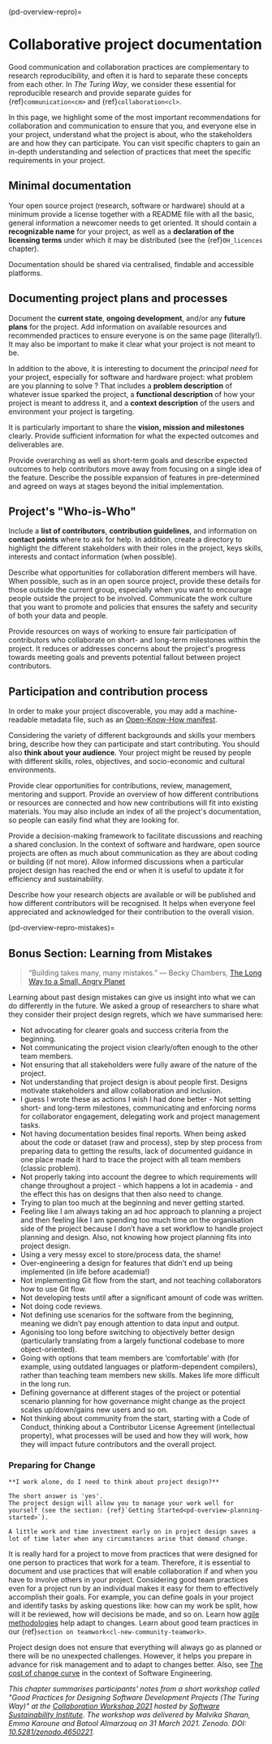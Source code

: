 
(pd-overview-repro)=
# Collaborative project documentation

Good communication and collaboration practices are complementary to research reproducibility, and often it is hard to separate these concepts from each other.
In _The Turing Way_, we consider these essential for reproducible research and provide separate guides for {ref}`communication<cm>` and {ref}`collaboration<cl>`.

In this page, we highlight some of the most important recommendations for collaboration and communication to ensure that you, and everyone else in your project, understand what the project is about, who the stakeholders are and how they can participate.
You can visit specific chapters to gain an in-depth understanding and selection of practices that meet the specific requirements in your project.

## Minimal documentation

Your open source project (research, software or hardware) should at a minimum provide a license together with a README file with all the basic, general information a newcomer needs to get oriented.
It should contain a **recognizable name** for your project, as well as a **declaration of the licensing terms** under which it may be distributed (see the {ref}`OH_licences` chapter).

Documentation should be shared via centralised, findable and accessible platforms.

## Documenting project plans and processes
 
Document the **current state**, **ongoing development**, and/or any **future plans** for the project.
Add information on available resources and recommended practices to ensure everyone is on the same page (literally!).
It may also be important to make it clear what your project is not meant to be.

In addition to the above, it is interesting to document the *principal need* for your project, especially for software and hardware project: what problem are you planning to solve ?
That includes a **problem description** of whatever issue sparked the project, a **functional description** of how your project is meant to address it, and a **context description** of the users and environment your project is targeting. 

It is particularly important to share the **vision, mission and milestones** clearly. 
Provide sufficient information for what the expected outcomes and deliverables are.


Provide overarching as well as short-term goals and describe expected outcomes to help contributors move away from focusing on a single idea of the feature.
Describe the possible expansion of features in pre-determined and agreed on ways at stages beyond the initial implementation.

## Project's "Who-is-Who"

Include a **list of contributors**, **contribution guidelines**, and information on **contact points** where to ask for help.
In addition, 
create a directory to highlight the different stakeholders with their roles in the project, keys skills, interests and contact information (when possible).

Describe what opportunities for collaboration different members will have.
When possible, such as in an open source project, provide these details for those outside the current group, especially when you want to encourage people outside the project to be involved.
Communicate the work culture that you want to promote and policies that ensures the safety and security of both your data and people.


Provide resources on ways of working to ensure fair participation of contributors who collaborate on short- and long-term milestones within the project.
It reduces or addresses concerns about the project's progress towards meeting goals and prevents potential fallout between project contributors.

## Participation and contribution process

 In order to make your project discoverable, you may add a machine-readable metadata file, such as an [Open-Know-How manifest](https://www.internetofproduction.org/openknowhow).

Considering the variety of different backgrounds and skills your members bring, describe how they can participate and start contributing.
You should also **think about your audience**. Your project might be reused by people with different skills, roles, objectives, and socio-economic and cultural environments.


Provide clear opportunities for contributions, review, management, mentoring and support.
Provide an overview of how different contributions or resources are connected and how new contributions will fit into existing materials.
You may also include an index of all the project's documentation, so people can easily find what they are looking for.

Provide a decision-making framework to facilitate discussions and reaching a shared conclusion.
In the context of software and hardware, open source projects are often as much about communication as they are about coding or building (if not more).
Allow informed discussions when a particular project design has reached the end or when it is useful to update it for efficiency and sustainability.
 
Describe how your research objects are available or will be published and how different contributors will be recognised.
It helps when everyone feel appreciated and acknowledged for their contribution to the overall vision.

<!--
(pd-overview-repro-turingway)=
## _The Turing Way_ Chapter for Communication and Collaboration

We recommend reading the following chapters to understand effective communication and collaboration for project design.

### Basic Requirements
- {ref}`<>`
- {ref}`<>`
- {ref}`<>`

### Advanced Requirements
- {ref}`<>`
- {ref}`<>`
-->

(pd-overview-repro-mistakes)=
## Bonus Section: Learning from Mistakes

> “Building takes many, many mistakes.”
> ― Becky Chambers, [The Long Way to a Small, Angry Planet](https://www.goodreads.com/work/quotes/42270825)

Learning about past design mistakes can give us insight into what we can do differently in the future.
We asked a group of researchers to share what they consider their project design regrets, which we have summarised here:

- Not advocating for clearer goals and success criteria from the beginning.
- Not communicating the project vision clearly/often enough to the other team members.
- Not ensuring that all stakeholders were fully aware of the nature of the project.
- Not understanding that project design is about people first. Designs motivate stakeholders and allow collaboration and inclusion.
- I guess I wrote these as actions I wish I had done better - Not setting short- and long-term milestones, communicating and enforcing norms for collaborator engagement, delegating work and project management tasks.
- Not having documentation besides final reports. When being asked about the code or dataset (raw and process), step by step process from preparing data to getting the results, lack of documented guidance in one place made it hard to trace the project with all team members (classic problem).
- Not properly taking into account the degree to which requirements will change throughout a project - which happens a lot in academia - and the effect this has on designs that then also need to change.
- Trying to plan too much at the beginning and never getting started.
- Feeling like I am always taking an ad hoc approach to planning a project and then feeling like I am spending too much time on the organisation side of the project because I don’t have a set workflow to handle project planning and design. Also, not knowing how project planning fits into project design.
- Using a very messy excel to store/process data, the shame!
- Over-engineering a design for features that didn’t end up being implemented (in life before academia!)
- Not implementing Git flow from the start, and not teaching collaborators how to use Git flow.
- Not developing tests until after a significant amount of code was written.  
- Not doing code reviews.
- Not defining use scenarios for the software from the beginning, meaning we didn’t pay enough attention to data input and output.  
- Agonising too long before switching to objectively better design (particularly translating from a largely functional codebase to more object-oriented).    
- Going with options that team members are ‘comfortable’ with (for example, using outdated languages or platform-dependent compilers), rather than teaching team members new skills. Makes life more difficult in the long run.
- Defining governance at different stages of the project or potential scenario planning for how governance might change as the project scales up/down/gains new users and so on.
- Not thinking about community from the start, starting with a Code of Conduct, thinking about a Contributor License Agreement (intellectual property), what processes will be used and how they will work, how they will impact future contributors and the overall project.

### Preparing for Change

```{note}
**I work alone, do I need to think about project design?**

The short answer is 'yes'.
The project design will allow you to manage your work well for yourself (see the section: {ref}`Getting Started<pd-overview-planning-started>`).

A little work and time investment early on in project design saves a lot of time later when any circumstances arise that demand change.
```

It is really hard for a project to move from practices that were designed for one person to practices that work for a team.
Therefore, it is essential to document and use practices that will enable collaboration if and when you have to involve others in your project.
Considering good team practices even for a project run by an individual makes it easy for them to effectively accomplish their goals.
For example, you can define goals in your project and identify tasks by asking questions like: 
how can my work be split, how will it be reviewed, how will decisions be made, and so on.
Learn how [agile methodologies](http://www.agilenutshell.com/) help adapt to changes.
Learn about good team practices in our {ref}`section on teamwork<cl-new-community-teamwork>`.

Project design does not ensure that everything will always go as planned or there will be no unexpected challenges.
However, it helps you prepare in advance for risk management and to adapt to changes better.
Also, see [The cost of change curve](http://www.agilemodeling.com/essays/costOfChange.htm) in the context of Software Engineering.

_This chapter summarises participants' notes from a short workshop called "Good Practices for Designing Software Development Projects (The Turing Way)" at the [Collaboration Workshop 2021](https://www.software.ac.uk/cw21)  hosted by [Software Sustainability Institute](https://www.software.ac.uk). The workshop was delivered by Malvika Sharan, Emma Karoune and Batool Almarzouq on 31 March 2021. Zenodo. DOI: [10.5281/zenodo.4650221](https://doi.org/10.5281/zenodo.4650221)._
